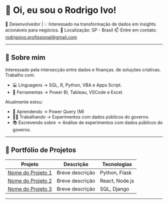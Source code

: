 # 👋 Oi, eu sou o Rodrigo Ivo!

🎯 Desenvolvedor | 💡 Interessado na transformação de dados em insights acionáveis para negócios.
📍 Localização: SP - Brasil
📫 Entre em contato: rodrigoivo.profissional@gmail.com

---

## 🚀 Sobre mim

Interessado pela intersecção entre dados e finanças. de soluções criativas. Trabalho com:

- 💻 Linguagens -> SQL, R, Python, VBA e Apps Script.
- 🔧 Ferramentas -> Power BI, Tableau, VSCode e Excel.

Atualmente estou:

- 🧠 Aprendendo -> Power Query (M)
- 👨‍💻 Trabalhando -> Experimentos com dados públicos do governo.
- 📚 Escrevendo sobre -> Análise de experimentos com dados públicos do governo.

---

## 🧰 Portfólio de Projetos

| Projeto | Descrição | Tecnologias |
|--------|-----------|-------------|
| [Nome do Projeto 1](link-do-repo) | Breve descrição | Python, Flask |
| [Nome do Projeto 2](link-do-repo) | Breve descrição | React, Node.js |
| [Nome do Projeto 3](link-do-repo) | Breve descrição | SQL, Django |

---
